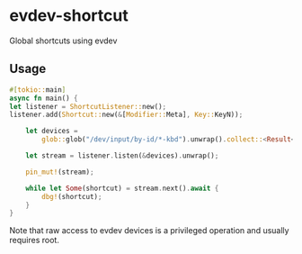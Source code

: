 # evdev-shortcut

Global shortcuts using evdev

## Usage

```rust
#[tokio::main]
async fn main() {
let listener = ShortcutListener::new();
listener.add(Shortcut::new(&[Modifier::Meta], Key::KeyN));

    let devices =
        glob::glob("/dev/input/by-id/*-kbd").unwrap().collect::<Result<Vec<PathBuf>, GlobError>>().unwrap();

    let stream = listener.listen(&devices).unwrap();

    pin_mut!(stream);

    while let Some(shortcut) = stream.next().await {
        dbg!(shortcut);
    }
}
```

Note that raw access to evdev devices is a privileged operation and usually requires root.